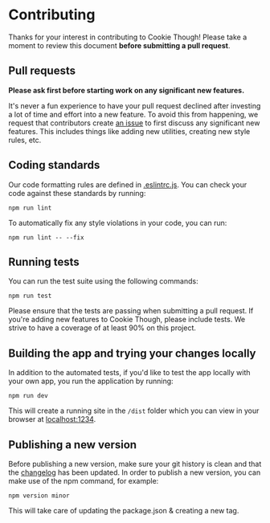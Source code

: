 # Contributing

Thanks for your interest in contributing to Cookie Though! Please take a moment to review this document **before submitting a pull request**.

## Pull requests

**Please ask first before starting work on any significant new features.**

It's never a fun experience to have your pull request declined after investing a lot of time and effort into a new feature. To avoid this from happening, we request that contributors create [an issue](https://github.com/inthepocket/cookie-though/issues) to first discuss any significant new features. This includes things like adding new utilities, creating new style rules, etc.

## Coding standards

Our code formatting rules are defined in [.eslintrc.js](https://github.com/inthepocket/cookie-though/blob/master/.eslintrc.js). You can check your code against these standards by running:

```console
npm run lint
```

To automatically fix any style violations in your code, you can run:

```console
npm run lint -- --fix
```

## Running tests

You can run the test suite using the following commands:

```console
npm run test
```

Please ensure that the tests are passing when submitting a pull request. If you're adding new features to Cookie Though, please include tests. We strive to have a coverage of at least 90% on this project.

## Building the app and trying your changes locally

In addition to the automated tests, if you'd like to test the app locally with your own app, you run the application by running:

```console
npm run dev
```

This will create a running site in the `/dist` folder which you can view in your browser at [localhost:1234](localhost:1234).

## Publishing a new version

Before publishing a new version, make sure your git history is clean and
that the [changelog](https://github.com/inthepocket/cookie-though/blob/master/CHANGELOG.md) has been updated.
In order to publish a new version, you can make use of the npm command, for example:

```console
npm version minor
```

This will take care of updating the package.json & creating a new tag.
